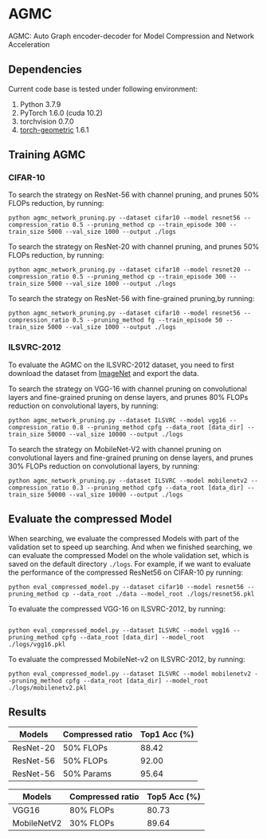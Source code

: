 # AGMC
AGMC: Auto Graph encoder-decoder for Model Compression and Network Acceleration

## Dependencies

Current code base is tested under following environment:

1. Python   3.7.9 
2. PyTorch  1.6.0 (cuda 10.2)
3. torchvision 0.7.0
4. [torch-geometric](https://pytorch-geometric.readthedocs.io/en/latest/notes/installation.html#) 1.6.1

## Training AGMC

### CIFAR-10
  To search the strategy on ResNet-56 with channel pruning, and prunes 50% FLOPs reduction, by running:   
  ```
python agmc_network_pruning.py --dataset cifar10 --model resnet56 --compression_ratio 0.5 --pruning_method cp --train_episode 300 --train_size 5000 --val_size 1000 --output ./logs
   ```
  To search the strategy on ResNet-20 with channel pruning, and prunes 50% FLOPs reduction, by running:   
```
python agmc_network_pruning.py --dataset cifar10 --model resnet20 --compression_ratio 0.5 --pruning_method cp --train_episode 300 --train_size 5000 --val_size 1000 --output ./logs
```
   To search the strategy on ResNet-56 with fine-grained pruning,by running:
   ```
python agmc_network_pruning.py --dataset cifar10 --model resnet56 --compression_ratio 0.5 --pruning_method fg --train_episode 50 --train_size 5000 --val_size 1000 --output ./logs
   ```


### ILSVRC-2012
To evaluate the AGMC on the ILSVRC-2012 dataset, you need to first download the dataset from [ImageNet](http://www.image-net.org/download-images) and export the data.

To search the strategy on VGG-16 with channel pruning on convolutional layers and fine-grained pruning on dense layers, and prunes 80% FLOPs reduction on convolutional layers, by running:

   ```
python agmc_network_pruning.py --dataset ILSVRC --model vgg16 --compression_ratio 0.8 --pruning_method cpfg --data_root [data_dir] --train_size 50000 --val_size 10000 --output ./logs
   ```
To search the strategy on MobileNet-V2 with channel pruning on convolutional layers and fine-grained pruning on dense layers, and prunes 30% FLOPs reduction on convolutional layers, by running:
   ```
python agmc_network_pruning.py --dataset ILSVRC --model mobilenetv2 --compression_ratio 0.3 --pruning_method cpfg --data_root [data_dir] --train_size 50000 --val_size 10000 --output ./logs
   ```
## Evaluate the compressed Model
When searching, we evaluate the compressed Models with part of the validation set to speed up searching. And when we finished searching, we can evaluate the compressed Model on the whole validation set, which is saved on the default directory ```./logs```. 
For example, if we want to evaluate the performance of the compressed ResNet56 on CIFAR-10 py running:
   ```
python eval_compressed_model.py --dataset cifar10 --model resnet56 --pruning_method cp --data_root ./data --model_root ./logs/resnet56.pkl
   ```
To evaluate the compressed VGG-16 on ILSVRC-2012, by running:
```

python eval_compressed_model.py --dataset ILSVRC --model vgg16 --pruning_method cpfg --data_root [data_dir] --model_root ./logs/vgg16.pkl
```
To evaluate the compressed MobileNet-v2 on ILSVRC-2012, by running:

```
python eval_compressed_model.py --dataset ILSVRC --model mobilenetv2 --pruning_method cpfg --data_root [data_dir] --model_root ./logs/mobilenetv2.pkl
```
## Results
| Models                   | Compressed ratio | Top1 Acc (%) |
| ------------------------ | ------------     | ------------ |
| ResNet-20                | 50% FLOPs        | 88.42        |
| ResNet-56                | 50% FLOPs        | 92.00         |
| ResNet-56                | 50% Params       | 95.64        |

| Models                   | Compressed ratio | Top5 Acc (%) |
| ------------------------ | ------------     | ------------ |
| VGG16                    | 80% FLOPs        | 80.73         |
| MobileNetV2              | 30% FLOPs        | 89.64       |


